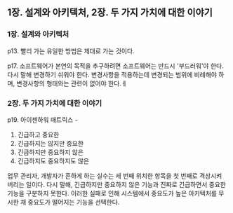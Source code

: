 ## 1장. 설계와 아키텍처, 2장. 두 가지 가치에 대한 이야기

### 1장. 설계와 아키텍처

p13. 빨리 가는 유일한 방법은 제대로 가는 것이다.

p17. 소프트웨어가 본연의 목적을 추구하려면 소프트웨어는 반드시 '부드러워'야 한다. 다시 말해 변경하기 쉬워야 한다.
변경사항을 적용하는데 변경되는 범위에 비례해야 하며, 변경사항의 형태와는 관련이 없어야 한다.ㅔ


### 2장. 두 가지 가치에 대한 이야기

p19. 아이젠하워 매트릭스 -

1. 긴급하고 중요한
2. 긴급하지는 않지만 중요한
3. 긴급하지만 중요하지 않은
4. 긴급하지도 중요하지도 않은

업무 관리자, 개발자가 흔하게 하는 실수는 세 번째 위치한 항목을 첫 번째로 격상시켜 버리는 일이다. 다시 말해, 긴급하지만 중요하지 않은 기능과
진짜로 긴급하면서 중요한 기능을 구분하지 못한다. 이러한 실패로 인해 시스템에서 중요도가 높은 아키텍처를 무시한 채 중요도가 떨어지는 기능을 선택한다.




